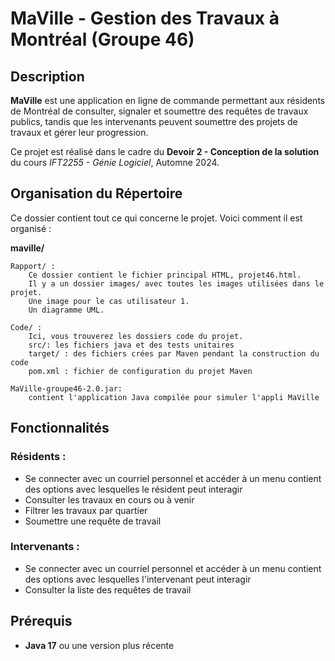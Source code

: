 # MaVille - Gestion des Travaux à Montréal (Groupe 46)

## Description
**MaVille** est une application en ligne de commande permettant aux résidents de Montréal de consulter, signaler et soumettre des requêtes de travaux publics, tandis que les intervenants peuvent soumettre des projets de travaux et gérer leur progression.

Ce projet est réalisé dans le cadre du **Devoir 2 - Conception de la solution** du cours *IFT2255 - Génie Logiciel*, Automne 2024.





## Organisation du Répertoire

Ce dossier contient tout ce qui concerne le projet. Voici comment il est organisé :

**maville/**

    Rapport/ :
        Ce dossier contient le fichier principal HTML, projet46.html.
        Il y a un dossier images/ avec toutes les images utilisées dans le projet.
        Une image pour le cas utilisateur 1.
        Un diagramme UML.

    Code/ :
        Ici, vous trouverez les dossiers code du projet.
        src/: les fichiers java et des tests unitaires
        target/ : des fichiers crées par Maven pendant la construction du code
        pom.xml : fichier de configuration du projet Maven

    MaVille-groupe46-2.0.jar:
        contient l'application Java compilée pour simuler l'appli MaVille




## Fonctionnalités
### Résidents :
- Se connecter avec un courriel personnel et accéder à un menu contient des options avec lesquelles le résident peut interagir
- Consulter les travaux en cours ou à venir
- Filtrer les travaux par quartier
- Soumettre une requête de travail
  
### Intervenants :
- Se connecter avec un courriel personnel et accéder à un menu contient des options avec lesquelles l'intervenant peut interagir
- Consulter la liste des requêtes de travail

## Prérequis
- **Java 17** ou une version plus récente



